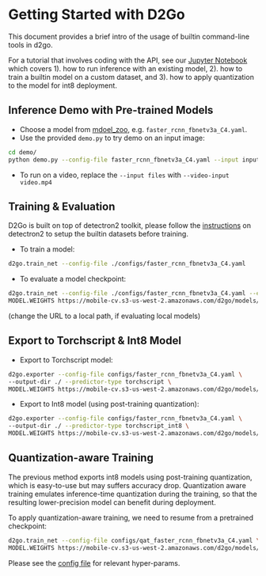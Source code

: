 # Getting Started with D2Go

This document provides a brief intro of the usage of builtin command-line tools in d2go. 

For a tutorial that involves coding with the API, see our [Jupyter Notebook](./d2go_beginner.ipynb) which covers 1). how to run inference with an existing model, 2). how to train a builtin model on a custom dataset, and 3). how to apply quantization to the model for int8 deployment.

## Inference Demo with Pre-trained Models

- Choose a model from [mdoel_zoo](https://github.com/facebookresearch/d2go/blob/master/MODEL_ZOO.md), e.g. `faster_rcnn_fbnetv3a_C4.yaml`.
- Use the provided `demo.py` to try demo on an input image:

```bash
cd demo/
python demo.py --config-file faster_rcnn_fbnetv3a_C4.yaml --input input1.jpg --output output1.jpg
```

- To run on a video, replace the `--input files` with `--video-input video.mp4` 

## Training & Evaluation

D2Go is built on top of detectron2 toolkit, please follow the [instructions](https://github.com/facebookresearch/detectron2/blob/master/datasets/README.md) on detectron2 to setup the builtin datasets before training.

- To train a model:

```bash
d2go.train_net --config-file ./configs/faster_rcnn_fbnetv3a_C4.yaml
```

- To evaluate a model checkpoint:

```bash
d2go.train_net --config-file ./configs/faster_rcnn_fbnetv3a_C4.yaml --eval-only \
MODEL.WEIGHTS https://mobile-cv.s3-us-west-2.amazonaws.com/d2go/models/246823121/model_0479999.pth
```

(change the URL to a local path, if evaluating local models)

## Export to Torchscript & Int8 Model

- Export to Torchscript model:

```bash
d2go.exporter --config-file configs/faster_rcnn_fbnetv3a_C4.yaml \
--output-dir ./ --predictor-type torchscript \
MODEL.WEIGHTS https://mobile-cv.s3-us-west-2.amazonaws.com/d2go/models/246823121/model_0479999.pth
```

- Export to Int8 model (using post-training quantization):

```bash
d2go.exporter --config-file configs/faster_rcnn_fbnetv3a_C4.yaml \
--output-dir ./ --predictor-type torchscript_int8 \
MODEL.WEIGHTS https://mobile-cv.s3-us-west-2.amazonaws.com/d2go/models/246823121/model_0479999.pth
```

## Quantization-aware Training

The previous method exports int8 models using post-training quantization, which is easy-to-use but may suffers accuracy drop. Quantization aware training emulates inference-time quantization during the training, so that the resulting lower-precision model can benefit during deployment.

To apply quantization-aware training, we need to resume from a pretrained checkpoint:

```bash
d2go.train_net --config-file configs/qat_faster_rcnn_fbnetv3a_C4.yaml \
MODEL.WEIGHTS https://mobile-cv.s3-us-west-2.amazonaws.com/d2go/models/246823121/model_0479999.pth
```

Please see the [config file](./configs/qat_faster_rcnn_fbnetv3a_C4.yaml) for relevant hyper-params.